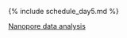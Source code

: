 {% include schedule_day5.md %}

[Nanopore data analysis](https://otagobioinformaticsspringschool.github.io/nanopore/)
